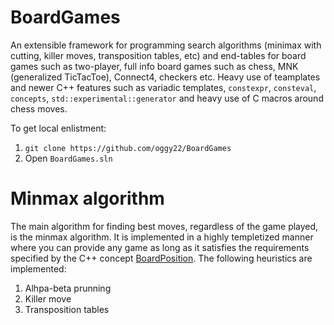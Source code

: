 # BoardGames
An extensible framework for programming search algorithms (minimax with cutting, killer moves, transposition tables, etc) and end-tables for board games such as two-player, full info board games such as chess, MNK (generalized TicTacToe), Connect4, checkers etc. Heavy use of teamplates and newer C++ features such as variadic templates, `constexpr`, `consteval`, `concepts`, `std::experimental::generator` and heavy use of C macros around chess moves.

To get local enlistment:
1. `git clone https://github.com/oggy22/BoardGames`
2. Open `BoardGames.sln`

# Minmax algorithm
The main algorithm for finding best moves, regardless of the game played, is the minmax algorithm. It is implemented in a highly templetized manner where you can provide any game as long as it satisfies the requirements specified by the C++ concept [BoardPosition](https://github.com/oggy22/BoardGames/blob/eac33e4aaf0dc464c61ecb5028f71c25afd8cd1f/BoardGamesEngine/core.h#L710). The following heuristics are implemented:
1. Alhpa-beta prunning
1. Killer move
1. Transposition tables

